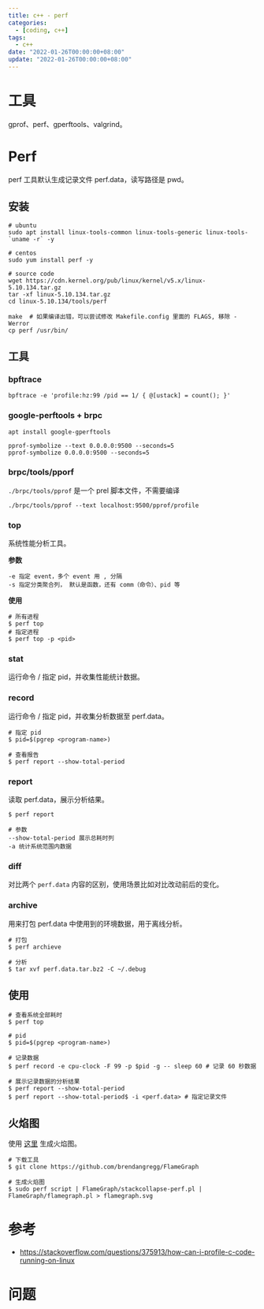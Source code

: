 ```yaml
---
title: c++ - perf
categories: 
  - [coding, c++]
tags:
  - c++
date: "2022-01-26T00:00:00+08:00"
update: "2022-01-26T00:00:00+08:00"
---
```


# 工具

gprof、perf、gperftools、valgrind。

# Perf

perf 工具默认生成记录文件 perf.data，读写路径是 pwd。

## 安装

```shell
# ubuntu
sudo apt install linux-tools-common linux-tools-generic linux-tools-`uname -r` -y

# centos
sudo yum install perf -y
```

```shell
# source code
wget https://cdn.kernel.org/pub/linux/kernel/v5.x/linux-5.10.134.tar.gz
tar -xf linux-5.10.134.tar.gz
cd linux-5.10.134/tools/perf

make  # 如果编译出错，可以尝试修改 Makefile.config 里面的 FLAGS, 移除 -Werror
cp perf /usr/bin/
```

## 工具

### bpftrace

```shell
bpftrace -e 'profile:hz:99 /pid == 1/ { @[ustack] = count(); }'
```

### google-perftools + brpc

```shell
apt install google-gperftools
```

```shell
pprof-symbolize --text 0.0.0.0:9500 --seconds=5
pprof-symbolize 0.0.0.0:9500 --seconds=5
```

### brpc/tools/pporf

`./brpc/tools/pprof` 是一个 prel 脚本文件，不需要编译

```shell
./brpc/tools/pprof --text localhost:9500/pprof/profile
```

### top

系统性能分析工具。

**参数**

```shell
-e 指定 event，多个 event 用 , 分隔
-s 指定分类聚合列， 默认是函数，还有 comm（命令）、pid 等
```

**使用**

```shell
# 所有进程
$ perf top 
# 指定进程
$ perf top -p <pid> 
```

### stat

运行命令 / 指定 pid，并收集性能统计数据。

### record

运行命令 / 指定 pid，并收集分析数据至 perf.data。

```shell
# 指定 pid
$ pid=$(pgrep <program-name>)

# 查看报告
$ perf report --show-total-period
```

### report

读取 perf.data，展示分析结果。

```shell
$ perf report 

# 参数
--show-total-period 展示总耗时列
-a 统计系统范围内数据
```

### diff

对比两个 `perf.data` 内容的区别，使用场景比如对比改动前后的变化。

### archive

用来打包 perf.data 中使用到的环境数据，用于离线分析。

```shell
# 打包
$ perf archieve

# 分析
$ tar xvf perf.data.tar.bz2 -C ~/.debug
```

## 使用

```shell
# 查看系统全部耗时
$ perf top

# pid
$ pid=$(pgrep <program-name>)

# 记录数据
$ perf record -e cpu-clock -F 99 -p $pid -g -- sleep 60 # 记录 60 秒数据

# 展示记录数据的分析结果
$ perf report --show-total-period
$ perf report --show-total-period$ -i <perf.data> # 指定记录文件
```

## 火焰图

使用 [这里](https://github.com/brendangregg/FlameGraph) 生成火焰图。

```shell
# 下载工具
$ git clone https://github.com/brendangregg/FlameGraph

# 生成火焰图
$ sudo perf script | FlameGraph/stackcollapse-perf.pl | FlameGraph/flamegraph.pl > flamegraph.svg
```

# 参考

- https://stackoverflow.com/questions/375913/how-can-i-profile-c-code-running-on-linux

# 问题

```shell
```


